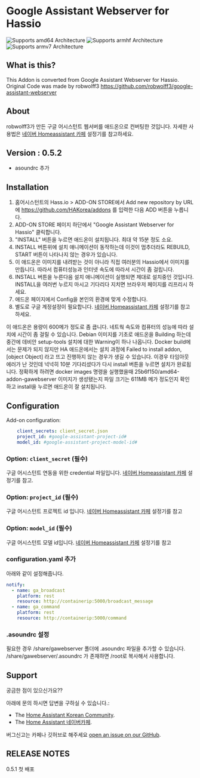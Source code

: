 # Google Assistant Webserver for Hassio

![Supports amd64 Architecture][amd64-shield] ![Supports armhf Architecture][armhf-shield] ![Supports armv7 Architecture][armv7-shield] 

## What is this?

This Addon is converted from Google Assistant Webserver for Hassio. Original Code was made by robwolff3
https://github.com/robwolff3/google-assistant-webserver


## About
robwolff3가 만든 구글 어시스턴트 웹서버를 애드온으로 컨버팅한 것입니다. 
자세한 사용법은 [네이버 Homeassistant 카페](https://cafe.naver.com/koreassistant/661) 설정기를 참고하세요. 

## Version : 0.5.2
- asoundrc 추가

## Installation

1. 홈어시스턴트의 Hass.io > ADD-ON STORE에서 Add new repository by URL에 https://github.com/HAKorea/addons 를 입력한 다음 ADD 버튼을 누릅니다.
2. ADD-ON STORE 페이지 하단에서 "Google Assistant Webserver for Hassio" 클릭합니다.
3. "INSTALL" 버튼을 누르면 애드온이 설치됩니다. 최대 약 15분 정도 소요. 
4. INSTALL 버튼위에 설치 애니메이션이 동작하는데 이것이 멈추더라도 REBUILD, START 버튼이 나타나지 않는 경우가 있습니다.
5. 이 애드온은 이미지를 내려받는 것이 아니라 직접 여러분의 Hassio에서 이미지를 만듭니다. 따라서 컴퓨터성능과 인터넷 속도에 따라서 시간이 좀 걸립니다. 
6. INSTALL 버튼을 누른다음 설치 애니메이션이 실행되면 제대로 설치중인 것입니다. INSTALL을 여러번 누르지 마시고 기다리다 지치면 브라우저 페이지를 리프리시 하세요. 
7. 애드온 페이지에서 Config을 본인의 환경에 맞게 수정합니다.
8. 별도로 구글 계정설정이 필요합니다. [네이버 Homeassistant 카페](https://cafe.naver.com/koreassistant/661) 설정기를 참고하세요. 

이 애드온은 용량이 600메가 정도로 좀 큽니다. 네트웍 속도와 컴퓨터의 성능에 따라 설치에 시간이 좀 걸릴 수 있습니다. Debian 이미지를 기초로 애드온을 Building 하는데 중간에 데비안 setup-tools 설치에 대한 Warning이 하나 나옵니다. Docker build에서는 문제가 되지 않지만 HA 애드온에서는 설치 과정에  Failed to install addon, [object Object] 라고 뜨고 진행하지 않는 경우가 생길 수 있습니다. 이경우 타임아웃 에러가 난 것인데 넉넉히 10분 기다리셨다가 다시 install 버튼을 누르면 설치가 완료됩니다. 정확하게 하려면 docker images 명령을 실행했을때 25b6f150/amd64-addon-gawebserver 이미지가 생성됐는지 파일 크기는 611MB 메가 정도인지 확인하고 install을 누르면 애드온이 잘 설치됩니다. 

## Configuration

Add-on configuration:

```yaml
    client_secrets: client_secret.json
    project_id: #google-assistant-project-id#
    model_id: #google-assistant-project-model-id#
```

### Option: `client_secret` (필수)
구글 어시스턴트 연동을 위한 credential 파일입니다. [네이버 Homeassistant 카페](https://cafe.naver.com/koreassistant/661) 설정기를 참고.

### Option: `project_id` (필수)
구글 어시스턴트 프로젝트 id 입니다. [네이버 Homeassistant 카페](https://cafe.naver.com/koreassistant/661) 설정기를 참고

### Option: `model_id` (필수)
구글 어시스턴트 모델 id입니다. [네이버 Homeassistant 카페](https://cafe.naver.com/koreassistant/661) 설정기를 참고

### configuration.yaml 추가
아래와 같이 설정해줍니다.

```yaml
notify:
  - name: ga_broadcast
    platform: rest
    resource: http://containerip:5000/broadcast_message
  - name: ga_command
    platform: rest
    resource: http://containerip:5000/command
```

### .asoundrc 설정
필요한 경우 /share/gawebserver 폴더에 .asoundrc 파일을 추가할 수 있습니다. 
/share/gawebserver/.asoundrc 가 존재하면 /root로 복사해서 사용합니다. 

## Support

궁금한 점이 있으신가요??

아래에 문의 하시면 답변을 구하실 수 있습니다.:

- The [Home Assistant Korean Community][github].
- The [Home Assistant 네이버카페][forum].

버그신고는 카페나 깃허브로 해주세요 [open an issue on our GitHub][issue].

## RELEASE NOTES

0.5.1 첫 배포


[forum]: https://cafe.naver.com/koreassistant
[github]: https://github.com/HAKorea/addons
[issue]: https://github.com/zooil/wallpad/issues
[aarch64-shield]: https://img.shields.io/badge/aarch64-yes-green.svg
[amd64-shield]: https://img.shields.io/badge/amd64-yes-green.svg
[armhf-shield]: https://img.shields.io/badge/armhf-yes-green.svg
[armv7-shield]: https://img.shields.io/badge/armv7-yes-green.svg
[i386-shield]: https://img.shields.io/badge/i386-yes-green.svg

